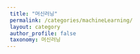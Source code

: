 ```yaml
---
 title: "머신러닝"
 permalink: /categories/machineLearning/
 layout: category
 author_profile: false
 taxonomy: 머신러닝
---
```

